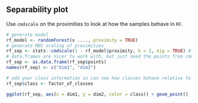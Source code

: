 ## Separability plot

Use `cmdscale` on the proximities to look at how the samples behave in `RF`.

```r
# generate model
rf_model <- randomForest(x ...., proximity = TRUE)
# generate MDS scaling of proximities
rf_sep <- stats::cmdscale(1 - rf_model$proximity, k = 2, eig = TRUE) # two components, using eigenvalue based 
# data.frames are nicer to work with, but just need the points from cmdscale
rf_sep <- as.data.frame(rf_sep$points)
names(rf_sep) <- c("dim1", "dim2")

# add your class information so can see how classes behave relative to one another using coloring (or shape, etc)
rf_sep$class <- factor_of_classes

ggplot(rf_sep, aes(x = dim1, y = dim2, color = class)) + geom_point()
```